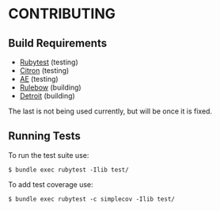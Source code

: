 # CONTRIBUTING


## Build Requirements

* [Rubytest](http://rubyworks.github.com/rubytest) (testing)
* [Citron](http://rubyworks.github.com/citron) (testing)
* [AE](http://rubyworks.github.com/ae) (testing)
* [Rulebow](http://detroit.github.com/rulebow) (building)
* [Detroit](http://detroit.github.com/detroit) (building)

The last is not being used currently, but will be once it is fixed.


## Running Tests

To run the test suite use:

    $ bundle exec rubytest -Ilib test/

To add test coverage use:

    $ bundle exec rubytest -c simplecov -Ilib test/



